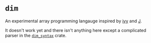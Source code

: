 # `dim`

An experimental array programming langauge inspired by [ivy](https://github.com/robpike/ivy) and [J](https://www.jsoftware.com/#/README).

It doesn't work yet and there isn't anything here except a complicated parser in the [`dim_syntax`](dim_syntax/) crate.
